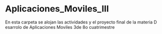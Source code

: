 # Aplicaciones_Moviles_III
En esta carpeta se alojan las actividades y el proyecto final de la materia  D esarrolo de Aplicaciones Moviles 3de 8o cuatrimestre 
